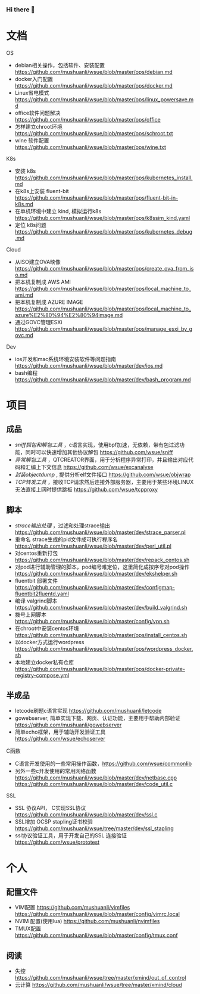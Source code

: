 ### Hi there 👋

<!--
**mushuanli/mushuanli** is a ✨ _special_ ✨ repository because its `README.md` (this file) appears on your GitHub profile.

Here are some ideas to get you started:

- 🔭 I’m currently working on ...
- 🌱 I’m currently learning ...
- 👯 I’m looking to collaborate on ...
- 🤔 I’m looking for help with ...
- 💬 Ask me about ...
- 📫 How to reach me: ...
- 😄 Pronouns: ...
- ⚡ Fun fact: ...
-->

# 文档
OS
* debian相关操作，包括软件、安装配置 https://github.com/mushuanli/wsue/blob/master/ops/debian.md
* docker入门配置 https://github.com/mushuanli/wsue/blob/master/ops/docker.md
* Linux省电模式 https://github.com/mushuanli/wsue/blob/master/ops/linux_powersave.md
* office软件问题解决 https://github.com/mushuanli/wsue/blob/master/ops/office
* 怎样建立chroot环境 https://github.com/mushuanli/wsue/blob/master/ops/schroot.txt
* wine 软件配置 https://github.com/mushuanli/wsue/blob/master/ops/wine.txt

K8s
* 安装 k8s https://github.com/mushuanli/wsue/blob/master/ops/kubernetes_install.md
* 在k8s上安装 fluent-bit https://github.com/mushuanli/wsue/blob/master/ops/fluent-bit-in-k8s.md
* 在单机环境中建立 kind, 模拟运行k8s https://github.com/mushuanli/wsue/blob/master/ops/k8ssim_kind.yaml
* 定位 k8s问题 https://github.com/mushuanli/wsue/blob/master/ops/kubernetes_debug.md


Cloud
* 从ISO建立OVA映像  https://github.com/mushuanli/wsue/blob/master/ops/create_ova_from_iso.md
* 把本机复制成 AWS AMI https://github.com/mushuanli/wsue/blob/master/ops/local_machine_to_ami.md
* 把本机复制成 AZURE IMAGE https://github.com/mushuanli/wsue/blob/master/ops/local_machine_to_azure%E2%80%94%E2%80%94image.md
* 通过GOVC管理ESXi https://github.com/mushuanli/wsue/blob/master/ops/manage_esxi_by_govc.md


Dev
* ios开发和mac系统环境安装软件等问题指南 https://github.com/mushuanli/wsue/blob/master/dev/ios.md
* bash编程 https://github.com/mushuanli/wsue/blob/master/dev/bash_program.md

# 项目
## 成品
* *sniff抓包和解包工具* ，c语言实现，使用bpf加速，无依赖，带有包过滤功能，同时可以快速增加其他协议解包 https://github.com/wsue/sniff
* *异常解包工具* ，QTCREATOR界面，用于分析程序异常打印，并且输出对应代码和汇编上下文信息 https://github.com/wsue/excanalyse
* *封装objectdump* , 提供分析elf文件接口 https://github.com/wsue/objwrap
* *TCP转发工具* ，接收TCP请求然后连接外部服务器，主要用于某些环境LINUX无法直接上网时提供跳板 https://github.com/wsue/tcpproxy

## 脚本
* *strace输出处理*  ，过滤和处理strace输出   https://github.com/mushuanli/wsue/blob/master/dev/strace_parser.pl
* 重命名 strace生成的pid文件成可执行程序名 https://github.com/mushuanli/wsue/blob/master/dev/perl_util.pl
* 对centos重新打包  https://github.com/mushuanli/wsue/blob/master/dev/repack_centos.sh
* 对pod进行辅助管理的脚本，pod编号难定位，这里简化成按序号对pod操作 https://github.com/mushuanli/wsue/blob/master/dev/ekshelper.sh
* fluentbit 部署文件 https://github.com/mushuanli/wsue/blob/master/dev/configmap-fluentbit2fluentd.yaml
* 编译 valgrind脚本  https://github.com/mushuanli/wsue/blob/master/dev/build_valgrind.sh
* 拨号上网脚本  https://github.com/mushuanli/wsue/blob/master/config/vpn.sh
* 在chroot中安装centos环境 https://github.com/mushuanli/wsue/blob/master/ops/install_centos.sh
* 以docker方式运行wordpress https://github.com/mushuanli/wsue/blob/master/ops/wordpress_docker.sh
* 本地建立docker私有仓库 https://github.com/mushuanli/wsue/blob/master/ops/docker-private-registry-compose.yml

## 半成品
* letcode刷题c语言实现 https://github.com/mushuanli/letcode
* gowebserver, 简单实现下载、网页、认证功能，主要用于帮助内部验证 https://github.com/mushuanli/gowebserver
* 简单echo框架，用于辅助开发验证工具 https://github.com/wsue/echoserver

C函数
* C语言开发使用的一些常用操作函数，https://github.com/wsue/commonlib 
* 另外一些c开发使用的常用网络函数 https://github.com/mushuanli/wsue/blob/master/dev/netbase.cpp https://github.com/mushuanli/wsue/blob/master/dev/code_util.c

SSL
* SSL 协议API， C实现SSL协议 https://github.com/mushuanli/wsue/blob/master/dev/ssl.c
* SSL增加 OCSP stapling证书校验 https://github.com/mushuanli/wsue/tree/master/dev/ssl_stapling
* ssl协议验证工具，用于开发自己的SSL 连接验证 https://github.com/wsue/prototest

# 个人
## 配置文件
* VIM配置 https://github.com/mushuanli/vimfiles https://github.com/mushuanli/wsue/blob/master/config/vimrc.local
* NVIM 配置(使用lua) https://github.com/mushuanli/nvimfiles
* TMUX配置 https://github.com/mushuanli/wsue/blob/master/config/tmux.conf

## 阅读
* 失控 https://github.com/mushuanli/wsue/tree/master/xmind/out_of_control
* 云计算 https://github.com/mushuanli/wsue/tree/master/xmind/cloud
